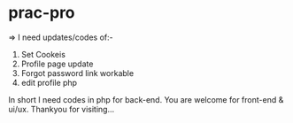 # prac-pro
=> I need updates/codes of:-
1. Set Cookeis
2. Profile page update
3. Forgot password link workable
4. edit profile php

In short I need codes in php for back-end.
You are welcome for front-end & ui/ux.
Thankyou for visiting...
